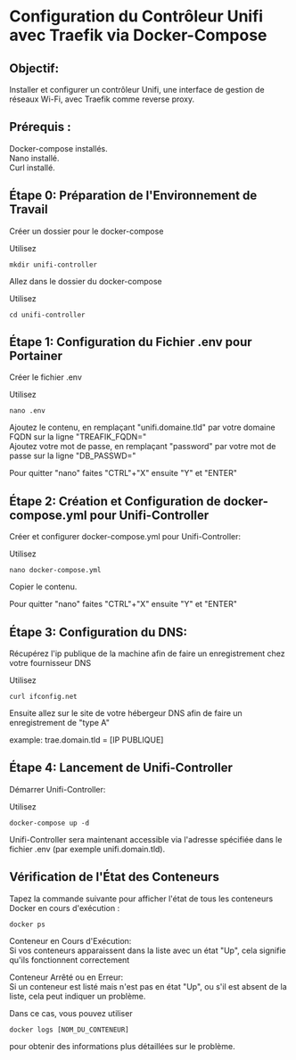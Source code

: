 # Configuration du Contrôleur Unifi avec Traefik via Docker-Compose

## Objectif:
Installer et configurer un contrôleur Unifi, une interface de gestion de réseaux Wi-Fi, avec Traefik comme reverse proxy.

## Prérequis :
Docker-compose installés.  
Nano installé.  
Curl installé.  

## Étape 0: Préparation de l'Environnement de Travail
Créer un dossier pour le docker-compose  

Utilisez
```
mkdir unifi-controller
```

Allez dans le dossier du docker-compose

Utilisez
```
cd unifi-controller
```

## Étape 1: Configuration du Fichier .env pour Portainer
Créer le fichier .env  

Utilisez 
```
nano .env
```
Ajoutez le contenu, en remplaçant "unifi.domaine.tld" par votre domaine FQDN sur la ligne "TREAFIK_FQDN="  
Ajoutez votre mot de passe, en remplaçant "password" par votre mot de passe sur la ligne "DB_PASSWD="  

Pour quitter "nano" faites "CTRL"+"X" ensuite "Y" et "ENTER"  

## Étape 2: Création et Configuration de docker-compose.yml pour Unifi-Controller
Créer et configurer docker-compose.yml pour Unifi-Controller:

Utilisez 
```
nano docker-compose.yml
```
Copier le contenu.

Pour quitter "nano" faites "CTRL"+"X" ensuite "Y" et "ENTER"  

## Étape 3: Configuration du DNS:

Récupérez l'ip publique de la machine afin de faire un enregistrement chez votre fournisseur DNS  

Utilisez 

```
curl ifconfig.net
```

Ensuite allez sur le site de votre hébergeur DNS afin de faire un enregistrement de "type A"

example: trae.domain.tld = [IP PUBLIQUE]


## Étape 4: Lancement de Unifi-Controller
Démarrer Unifi-Controller:

Utilisez 
```
docker-compose up -d
```
Unifi-Controller sera maintenant accessible via l'adresse spécifiée dans le fichier .env (par exemple unifi.domain.tld).  

## Vérification de l'État des Conteneurs  
Tapez la commande suivante pour afficher l'état de tous les conteneurs Docker en cours d'exécution :  
```
docker ps
```
Conteneur en Cours d'Exécution:  
Si vos conteneurs apparaissent dans la liste avec un état "Up", cela signifie qu'ils fonctionnent correctement   

Conteneur Arrêté ou en Erreur:  
Si un conteneur est listé mais n'est pas en état "Up", ou s'il est absent de la liste, cela peut indiquer un problème.  
  
Dans ce cas, vous pouvez utiliser 
```
docker logs [NOM_DU_CONTENEUR]
```
pour obtenir des informations plus détaillées sur le problème.   
